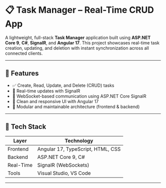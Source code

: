 # 📋 Task Manager – Real-Time CRUD App

A lightweight, full-stack **Task Manager** application built using **ASP.NET Core 9**, **C#**, **SignalR**, and **Angular 17**. This project showcases real-time task creation, updating, and deletion with instant synchronization across all connected clients.

---

## 🚀 Features

- ✅ Create, Read, Update, and Delete (CRUD) tasks
- 🔄 Real-time updates with SignalR
- 💬 WebSocket-based communication using ASP.NET Core SignalR
- 🎨 Clean and responsive UI with Angular 17
- 🔧 Modular and maintainable architecture (frontend & backend)

---

## 🧰 Tech Stack

| Layer      | Technology                |
|------------|----------------------------|
| Frontend   | Angular 17, TypeScript, HTML, CSS |
| Backend    | ASP.NET Core 9, C#         |
| Real-Time  | SignalR (WebSockets)       |
| Tools      | Visual Studio, VS Code     |

---

